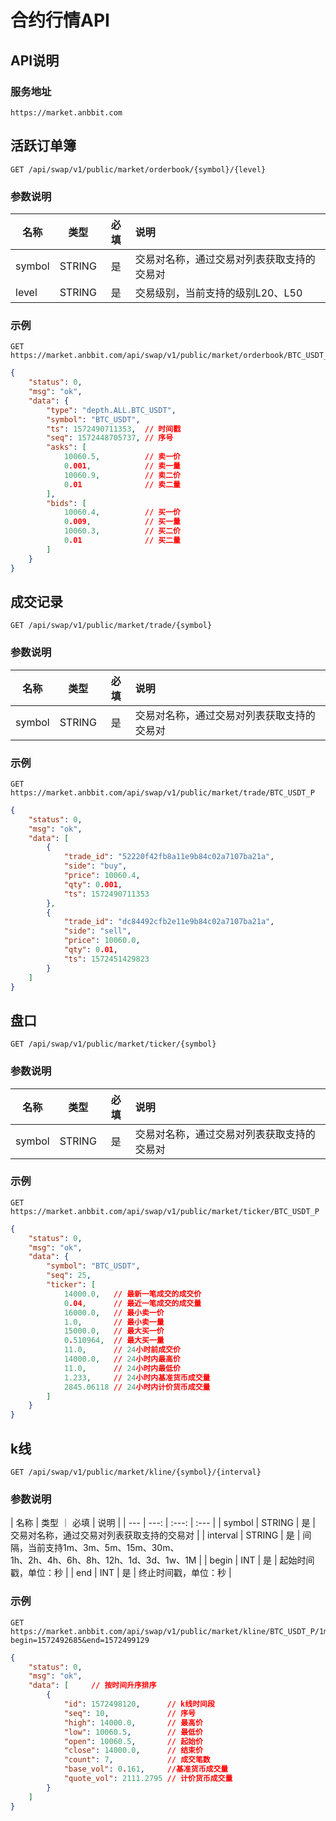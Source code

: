 # 合约行情API

## API说明

### 服务地址

    https://market.anbbit.com

## 活跃订单簿

    GET /api/swap/v1/public/market/orderbook/{symbol}/{level}

### 参数说明

| 名称 | 类型 | 必填 | 说明 |
| --- | :---: | :---: | :--- |
| symbol | STRING | 是 | 交易对名称，通过交易对列表获取支持的交易对 |
| level | STRING | 是 | 交易级别，当前支持的级别L20、L50 |

### 示例

    GET https://market.anbbit.com/api/swap/v1/public/market/orderbook/BTC_USDT_P/L20

```json
{
    "status": 0,
    "msg": "ok",
    "data": {
        "type": "depth.ALL.BTC_USDT",
        "symbol": "BTC_USDT",
        "ts": 1572490711353,  // 时间戳
        "seq": 1572448705737, // 序号
        "asks": [
            10060.5,          // 卖一价
            0.001,            // 卖一量
            10060.9,          // 卖二价
            0.01              // 卖二量
        ],
        "bids": [
            10060.4,          // 买一价
            0.009,            // 买一量
            10060.3,          // 买二价
            0.01              // 买二量
        ]
    }
}
```

## 成交记录

    GET /api/swap/v1/public/market/trade/{symbol}

### 参数说明

| 名称 | 类型 | 必填 | 说明 |
| --- | :---: | :---: | :--- |
| symbol | STRING | 是 | 交易对名称，通过交易对列表获取支持的交易对 |

### 示例

    GET https://market.anbbit.com/api/swap/v1/public/market/trade/BTC_USDT_P

```json
{
    "status": 0,
    "msg": "ok",
    "data": [
        {
            "trade_id": "52220f42fb8a11e9b84c02a7107ba21a",
            "side": "buy",
            "price": 10060.4,
            "qty": 0.001,
            "ts": 1572490711353
        },
        {
            "trade_id": "dc84492cfb2e11e9b84c02a7107ba21a",
            "side": "sell",
            "price": 10060.0,
            "qty": 0.01,
            "ts": 1572451429823
        }
    ]
}
```

## 盘口

    GET /api/swap/v1/public/market/ticker/{symbol}

### 参数说明

| 名称 | 类型 | 必填 | 说明 |
| --- | :---: | :---: | :--- |
| symbol | STRING | 是 | 交易对名称，通过交易对列表获取支持的交易对 |

### 示例

    GET https://market.anbbit.com/api/swap/v1/public/market/ticker/BTC_USDT_P

```json
{
    "status": 0,
    "msg": "ok",
    "data": {
        "symbol": "BTC_USDT",
        "seq": 25,
        "ticker": [
            14000.0,   // 最新一笔成交的成交价
            0.04,      // 最近一笔成交的成交量
            16000.0,   // 最小卖一价
            1.0,       // 最小卖一量
            15000.0,   // 最大买一价
            0.510964,  // 最大买一量
            11.0,      // 24小时前成交价
            14000.0,   // 24小时内最高价
            11.0,      // 24小时内最低价
            1.233,     // 24小时内基准货币成交量
            2845.06118 // 24小时内计价货币成交量
        ]
    }
}
```

## k线

    GET /api/swap/v1/public/market/kline/{symbol}/{interval}

### 参数说明

| 名称 | 类型 ｜ 必填 | 说明 |
| --- | ---: | :---: | :--- |
| symbol | STRING | 是 | 交易对名称，通过交易对列表获取支持的交易对 |
| interval | STRING | 是 | 间隔，当前支持1m、3m、5m、15m、30m、<br>1h、2h、4h、6h、8h、12h、1d、3d、1w、1M |
| begin | INT | 是 | 起始时间戳，单位：秒 |
| end | INT | 是 | 终止时间戳，单位：秒 |

### 示例

    GET https://market.anbbit.com/api/swap/v1/public/market/kline/BTC_USDT_P/1m?begin=1572492685&end=1572499129

```json
{
    "status": 0,
    "msg": "ok",
    "data": [     // 按时间升序排序
        {
            "id": 1572498120,      // k线时间段
            "seq": 10,             // 序号
            "high": 14000.0,       // 最高价
            "low": 10060.5,        // 最低价
            "open": 10060.5,       // 起始价
            "close": 14000.0,      // 结束价
            "count": 7,            // 成交笔数
            "base_vol": 0.161,     //基准货币成交量
            "quote_vol": 2111.2795 // 计价货币成交量
        }
    ]
}
```
